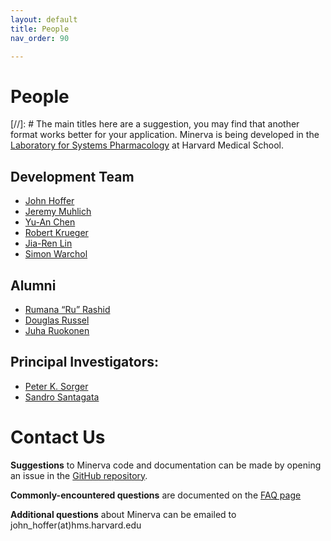 ```yaml
---
layout: default
title: People
nav_order: 90

---
```

# People
[//]: # The main titles here are a suggestion, you may find that another format works better for your application. 
Minerva is being developed in the [Laboratory for Systems Pharmacology](https://labsyspharm.org) at Harvard Medical School.

## Development Team
* [John Hoffer](https://github.com/thejohnhoffer)
* [Jeremy Muhlich](https://github.com/jmuhlich/)
* [Yu-An Chen](https://github.com/yu-anchen)
* [Robert Krueger](https://github.com/kruegert)
* [Jia-Ren Lin](https://github.com/jrlin1001)
* [Simon Warchol](https://github.com/simonwarchol/)

## Alumni
* [Rumana “Ru” Rashid](https://scholar.google.com/citations?user=PjPMy1gAAAAJ&hl)
* [Douglas Russel](https://www.linkedin.com/in/douglas-russell-00b52153/)
* [Juha Ruokonen](https://www.linkedin.com/in/juha-ruokonen-516928a/)

## Principal Investigators:
* [Peter K. Sorger](https://scholar.google.com/citations?user=wS6Ii_cAAAAJ&hl=en)
* [Sandro Santagata](https://scholar.google.com/citations?hl=en&user=9dUOqJ0AAAAJ)

# Contact Us

**Suggestions** to Minerva code and documentation can be made by opening an issue in the [GitHub repository](https://github.com/labsyspharm/minerva-story/issues).

**Commonly-encountered questions** are documented on the [FAQ page](FAQ.md)

**Additional questions** about Minerva can be emailed to john_hoffer(at)hms.harvard.edu

